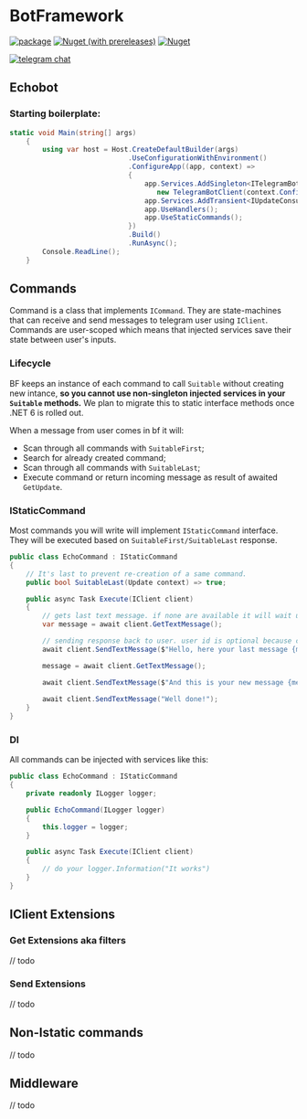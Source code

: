 # BotFramework

[![package](https://img.shields.io/nuget/v/BotFramework)](https://www.nuget.org/packages/BotFramework) 
[![Nuget (with prereleases)](https://img.shields.io/nuget/vpre/BotFramework)](https://www.nuget.org/packages/BotFramework)
[![Nuget](https://img.shields.io/nuget/dt/BotFramework)](https://www.nuget.org/packages/BotFramework)

[![telegram chat](https://img.shields.io/badge/Support_Chat-Telegram-blue.svg)](https://t.me/joinchat/127lTON-O_g4ZjBi)
## Echobot

### Starting boilerplate:
```csharp
static void Main(string[] args)
    {
        using var host = Host.CreateDefaultBuilder(args)
                             .UseConfigurationWithEnvironment()                             
                             .ConfigureApp((app, context) =>
                             {
                                 app.Services.AddSingleton<ITelegramBotClient>(_ => 
                                    new TelegramBotClient(context.Configuration["BotToken"]));
                                 app.Services.AddTransient<IUpdateConsumer, Client>();                              
                                 app.UseHandlers();
                                 app.UseStaticCommands();
                             })
                             .Build()
                             .RunAsync();
        Console.ReadLine();
    }
```
## Commands
Command is a class that implements ```ICommand```. They are state-machines that can receive and send messages to telegram user using ```IClient```. Commands are user-scoped which means that injected services save their state between user's inputs.

### Lifecycle
BF keeps an instance of each command to call ```Suitable``` without creating new intance, **so you cannot use non-singleton injected services in your ```Suitable``` methods.** We plan to migrate this to static interface methods once .NET 6 is rolled out.

When a message from user comes in bf it will:
* Scan through all commands with ```SuitableFirst```;
* Search for already created command;
* Scan through all commands with ```SuitableLast```;
* Execute command or return incoming message as result of awaited ```GetUpdate```.

### IStaticCommand

Most commands you will write will implement ```IStaticCommand``` interface. They will be executed based on ```SuitableFirst/SuitableLast``` response. 
```csharp
public class EchoCommand : IStaticCommand 
{
    // It's last to prevent re-creation of a same command.
    public bool SuitableLast(Update context) => true;

    public async Task Execute(IClient client)
    {        
        // gets last text message. if none are available it will wait untill one arrives.
        var message = await client.GetTextMessage(); 

        // sending response back to user. user id is optional because command are user-scoped and bf already knows to whom he is supposed to respond.
        await client.SendTextMessage($"Hello, here your last message {message.Text}, type something again");  

        message = await client.GetTextMessage();

        await client.SendTextMessage($"And this is your new message {message.Text}, and now type only message with hello");
        
        await client.SendTextMessage("Well done!");
    }    
}   
```

### DI
All commands can be injected with services like this: 

```csharp
public class EchoCommand : IStaticCommand 
{
    private readonly ILogger logger;

    public EchoCommand(ILogger logger)
    {
        this.logger = logger;
    }    

    public async Task Execute(IClient client)
    {        
        // do your logger.Information("It works")
    }    
}   
```

## IClient Extensions
### Get Extensions aka filters
// todo
### Send Extensions
// todo
## Non-Istatic commands
// todo 
## Middleware
// todo 
